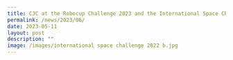 ```yaml
---
title: CJC at the Robocup Challenge 2023 and the International Space Challenge 2022
permalink: /news/2023/06/
date: 2023-05-11
layout: post
description: ""
image: /images/international space challenge 2022 b.jpg
---
```


